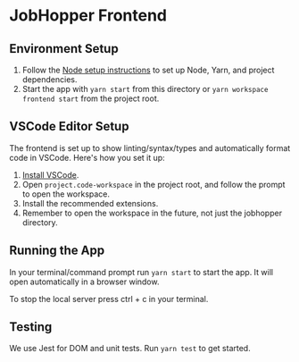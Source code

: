 # JobHopper Frontend

## Environment Setup

1. Follow the [Node setup instructions](../README.md#node-setup) to set up Node, Yarn, and project dependencies.
2. Start the app with `yarn start` from this directory or `yarn workspace frontend start` from the project root.

## VSCode Editor Setup

The frontend is set up to show linting/syntax/types and automatically format code in VSCode. Here's how you set it up:

1. [Install VSCode](https://code.visualstudio.com/download).
2. Open `project.code-workspace` in the project root, and follow the prompt to open the workspace.
3. Install the recommended extensions.
4. Remember to open the workspace in the future, not just the jobhopper directory.

## Running the App

In your terminal/command prompt run `yarn start` to start the app. It will open automatically in a browser window.

To stop the local server press ctrl + c in your terminal.

## Testing

We use Jest for DOM and unit tests. Run `yarn test` to get started.
